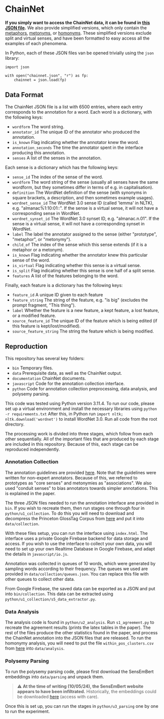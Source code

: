 # ChainNet

**If you simply want to access the ChainNet data, it can be found in [this JSON file](https://raw.githubusercontent.com/rowanhm/ChainNet/main/data/chainnet.json).** 
We also provide simplified versions, which only contain the [metaphors](https://raw.githubusercontent.com/rowanhm/ChainNet/main/data/chainnet_simple/metaphor.json), [metonyms](https://raw.githubusercontent.com/rowanhm/ChainNet/main/data/chainnet_simple/metonymy.json), or [homonyms](https://raw.githubusercontent.com/rowanhm/ChainNet/main/data/chainnet_simple/homonymy.json).
These simplified versions exclude split and virtual senses, and have been formatted to easy access all the examples of each phenomena.

In Python, each of these JSON files van be opened trivially using the `json` library:
```angular2html
import json

with open("chainnet.json", "r") as fp:
    chainnet = json.load(fp)
```
## Data Format

The ChainNet JSON file is a list with 6500 entries, where each entry corresponds to the annotation for a word. 
Each word is a dictionary, with the following keys:
* `wordform` The word string.
* `annotator_id` The unique ID of the annotator who produced the annotation.
* `is_known` Flag indicating whether the annotator knew the word.
* `annotation_seconds` The time the annotator spent in the interface producing this annotation.
* `senses` A list of the senses in the annotation.

Each sense is a dictionary which has the following keys:

* `sense_id` The index of the sense of the word.
* `wordform` The word string of the sense (usually all senses have the same wordform, but they sometimes differ in terms of e.g. in capitalisation).
* `definition` The WordNet definition of the sense (with synonyms in square brackets, a description, and then sometimes example usages).
* `wordnet_sense_id` The WordNet 3.0 sense ID (called 'lemma' in NLTK), e.g. "almanac%1:10:01::". If the sense is a virtual sense, it will not have a corresponding sense in WordNet.
* `wordnet_synset_id` The WordNet 3.0 synset ID, e.g. "almanac.n.01". If the sense is a virtual sense, it will not have a corresponding synset in WordNet.
* `label` The label the annotator assigned to the sense (either "prototype", "metaphor", or "metonymy").
* `child_of` The index of the sense which this sense extends (if it is a metaphor or a metonym).
* `is_known` Flag indicating whether the annotator knew this particular sense of the word.
* `is_virtual` Flag indicating whether this sense is a virtual sense.
* `is_split` Flag indicating whether this sense is one half of a split sense.
* `features` A list of the features belonging to the word.

Finally, each feature is a dictionary has the following keys:

* `feature_id` A unique ID given to each feature
* `feature_string` The string of the feature, e.g. "is big" (excludes the prompt fragment, "This thing").
* `label` Whether the feature is a new feature, a kept feature, a lost feature, or a modified feature.
* `source_feature_id` The unique ID of the feature which is being edited (if this feature is kept/lost/modified).
* `source_feature_string` The string the feature which is being modified.

## Reproduction

This repository has several key folders:
* `bin` Temporary files.
* `data` Prerequisite data, as well as the ChainNet output.
* `documentation` ChainNet documents. 
* `javascript` Code for the annotation collection interface.
* `python` Code for annotation collection preprocessing, data analysis, and polysemy parsing.

This code was tested using Python version 3.11.4. 
To run our code, please set up a virtual environment and install the necessary libraries using `python -r requirements.txt`
After this, in Python run `import nltk; nltk.download('wordnet')` to install WordNet 3.0.
Run all code from the root directory.

The processing work is divided into three stages, which follow from each other sequentially.
All of the important files that are produced by each stage are included in this repository.
Because of this, each stage can be reproduced independently.

### Annotation Collection

The annotation guidelines are provided [here](https://raw.githubusercontent.com/rowanhm/ChainNet/main/documentation/ChainNet_Annotation_Guidelines.pdf).
Note that the guidelines were written for non-expert annotators.
Because of this, we referred to prototypes as "core senses" and metonymies as "associations".
We also used "conduit senses" to bias annotators towards simpler annotations.
This is explained in the paper.

The three JSON files needed to run the annotation interface ane provided in `bin`. 
If you wish to recreate them, then run stages one through four in `python/u1_collection`.
To do this you will need to download and decompress the Princeton GlossTag Corpus from [here](https://wordnetcode.princeton.edu/glosstag-files/WordNet-3.0-glosstag.zip) and put it into `data/collection`.

With these files setup, you can run the interface using `index.html`.
The interface uses a private Google Firebase backend for data storage and access.
If you wish to use the interface to collect your own data, you will need to set up your own Realtime Database in Google Firebase, and adapt the details in `javascript/io.js`.

Annotation was collected in queues of 10 words, which were generated by sampling words according to their frequency.
The queues we used are provided in `data/collection/queues.json`.
You can replace this file with other queues to collect other data.

From Google Firebase, the saved data can be exported as a JSON and put into `bin/collection`. 
This data can be extracted using `python/u1_collection/s5_data_extractor.py`.

### Data Analysis

The analysis code is found in `python/u2_analysis`.
Run `s1_agreement.py` to recreate the agreement results (prints the latex tables in the paper).
The rest of the files produce the other statistics found in the paper, and process the ChainNet annotation into the JSON files that are released.
To run the homonymy analysis, you will need to put the file `within_pos_clusters.csv` from [here](https://github.com/rowanhm/wordnet-homonymy) into `data/analysis`.

### Polysemy Parsing

To run the polysemy parsing code, please first download the SensEmBert embeddings into `data/parsing` and unpack them.

> :warning: **At the time of writing (10/05/24), the SensEmBert website appears to have been infiltrated.** Historically, the embeddings could be downloaded [here](http://sensembert.org/resources/sensembert_data.tar.gz) (access with care).

Once this is set up, you can run the stages in `python/u3_parsing` one by one to run the experiment.